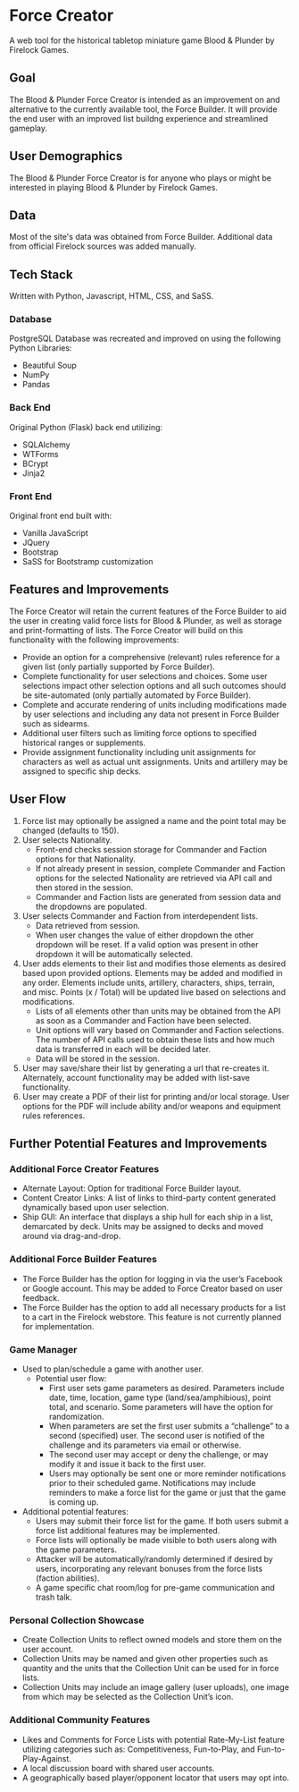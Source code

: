 # Force Creator
A web tool for the historical tabletop miniature game Blood &amp; Plunder by Firelock Games.

## Goal
The Blood & Plunder Force Creator is intended as an improvement on and alternative to the currently available tool, the Force Builder. It will provide the end user with an improved list buildng experience and streamlined gameplay.

## User Demographics
The Blood & Plunder Force Creator is for anyone who plays or might be interested in playing Blood & Plunder by Firelock Games.

## Data
Most of the site's data was obtained from Force Builder. Additional data from official Firelock sources was added manually.

## Tech Stack

Written with Python, Javascript, HTML, CSS, and SaSS.

### Database

PostgreSQL Database was recreated and improved on using the following Python Libraries:

- Beautiful Soup
- NumPy
- Pandas

### Back End

Original Python (Flask) back end utilizing:

- SQLAlchemy
- WTForms
- BCrypt
- Jinja2

### Front End

Original front end built with:

- Vanilla JavaScript
- JQuery
- Bootstrap
- SaSS for Bootstramp customization

## Features and Improvements
The Force Creator will retain the current features of the Force Builder to aid the user in creating valid force lists for Blood & Plunder, as well as storage and print-formatting of lists. The Force Creator will build on this functionality with the following improvements:
- Provide an option for a comprehensive (relevant) rules reference for a given list (only partially supported by Force Builder).
- Complete functionality for user selections and choices. Some user selections impact other selection options and all such outcomes should be site-automated (only partially automated by Force Builder).
- Complete and accurate rendering of units including modifications made by user selections and including any data not present in Force Builder such as sidearms.
- Additional user filters such as limiting force options to specified historical ranges or supplements.
- Provide assignment functionality including unit assignments for characters as well as actual unit assignments. Units and artillery may be assigned to specific ship decks.

## User Flow
1. Force list may optionally be assigned a name and the point total may be changed (defaults to 150).
2. User selects Nationality.
   - Front-end checks session storage for Commander and Faction options for that Nationality.
   - If not already present in session, complete Commander and Faction options for the selected Nationality are retrieved via API call and then stored in the session.
   - Commander and Faction lists are generated from session data and the dropdowns are populated.
3. User selects Commander and Faction from interdependent lists.
   - Data retrieved from session.
   - When user changes the value of either dropdown the other dropdown will be reset. If a valid option was present in other dropdown it will be automatically selected.
4. User adds elements to their list and modifies those elements as desired based upon provided options. Elements may be added and modified in any order. Elements include units, artillery, characters, ships, terrain, and misc. Points (x / Total) will be updated live based on selections and modifications.
   - Lists of all elements other than units may be obtained from the API as soon as a Commander and Faction have been selected.
   - Unit options will vary based on Commander and Faction selections. The number of API calls used to obtain these lists and how much data is transferred in each will be decided later.
   - Data will be stored in the session.
5. User may save/share their list by generating a url that re-creates it. Alternately, account functionality may be added with list-save functionality.
6. User may create a PDF of their list for printing and/or local storage. User options for the PDF will include ability and/or weapons and equipment rules references.

## Further Potential Features and Improvements

### Additional Force Creator Features
- Alternate Layout: Option for traditional Force Builder layout.
- Content Creator Links: A list of links to third-party content generated dynamically based upon user selection.
- Ship GUI: An interface that displays a ship hull for each ship in a list, demarcated by deck. Units may be assigned to decks and moved around via drag-and-drop.

### Additional Force Builder Features
- The Force Builder has the option for logging in via the user’s Facebook or Google account. This may be added to Force Creator based on user feedback.
- The Force Builder has the option to add all necessary products for a list to a cart in the Firelock webstore. This feature is not currently planned for implementation.

### Game Manager
- Used to plan/schedule a game with another user.
  - Potential user flow:
    - First user sets game parameters as desired. Parameters include date, time, location, game type (land/sea/amphibious), point total, and scenario. Some parameters will have the option for randomization.
    - When parameters are set the first user submits a “challenge” to a second (specified) user. The second user is notified of the challenge and its parameters via email or otherwise.
    - The second user may accept or deny the challenge, or may modify it and issue it back to the first user.
    - Users may optionally be sent one or more reminder notifications prior to their scheduled game. Notifications may include reminders to make a force list for the game or just that the game is coming up.
- Additional potential features:
  - Users may submit their force list for the game. If both users submit a force list additional features may be implemented.
  - Force lists will optionally be made visible to both users along with the game parameters.
  - Attacker will be automatically/randomly determined if desired by users, incorporating any relevant bonuses from the force lists (faction abilities).
  - A game specific chat room/log for pre-game communication and trash talk.

### Personal Collection Showcase
- Create Collection Units to reflect owned models and store them on the user account.
- Collection Units may be named and given other properties such as quantity and the units that the Collection Unit can be used for in force lists.
- Collection Units may include an image gallery (user uploads), one image from which may be selected as the Collection Unit’s icon.

### Additional Community Features
- Likes and Comments for Force Lists with potential Rate-My-List feature utilizing categories such as: Competitiveness, Fun-to-Play, and Fun-to-Play-Against.
- A local discussion board with shared user accounts.
- A geographically based player/opponent locator that users may opt into.
